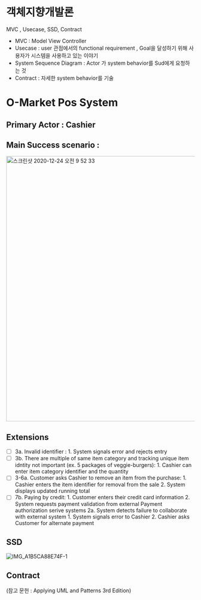 # 객체지향개발론
MVC , Usecase, SSD, Contract
- MVC : Model View Controller
- Usecase : user 관점에서의 functional requirement , Goal을 달성하기 위해 사용자가 시스템을 사용하고 있는 이야기
- System Sequence Diagram : Actor 가 system behavior를 Sud에게 요청하는 것
- Contract : 자세한 system behavior를 기술

# O-Market Pos System
## Primary Actor : Cashier    

## Main Success scenario : 
<img width="708" alt="스크린샷 2020-12-24 오전 9 52 33" src="https://user-images.githubusercontent.com/42709887/103047116-c9221b80-45cd-11eb-8c9f-7362b4362514.png">

## Extensions
- [ ] 3a. Invalid identifier :
        1. System signals error and rejects entry
- [ ] 3b. There are multiple of same item category and tracking unique item idntity not important (ex. 5 packages of veggie-burgers):
        1. Cashier can enter item category identifier and the quantity
- [ ] 3-6a. Customer asks Cashier to remove an item from the purchase:
        1. Cashier enters the item identifier for removal from the sale
        2. System displays updated running total
- [ ] 7b. Paying by credit:
        1. Customer enters their credit card information
        2. System requests payment validation from external Payment authorization serive systems
            2a. System detects failure to collaborate with external system
                1. System signals error to Cashier
                2. Cashier asks Customer for alternate payment

## SSD
![IMG_A1B5CA88E74F-1](https://user-images.githubusercontent.com/42709887/103047789-eb1c9d80-45cf-11eb-8447-0c4358ac1445.jpeg)


## Contract


(참고 문헌 : Applying UML and Patterns 3rd Edition)
